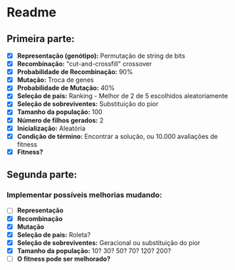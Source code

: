 # Readme

## Primeira parte:
- [x] **Representação (genótipo):** Permutação de string de bits
- [x] **Recombinação:** "cut-and-crossfill" crossover
- [x] **Probabilidade de Recombinação:** 90%
- [x] **Mutação:** Troca de genes
- [x] **Probabilidade de Mutação:** 40%
- [x] **Seleção de pais:** Ranking - Melhor de 2 de 5 escolhidos aleatoriamente
- [x] **Seleção de sobreviventes:** Substituição do pior
- [x] **Tamanho da população:** 100
- [x] **Número de filhos gerados:** 2
- [x] **Inicialização:** Aleatória
- [X] **Condição de término:** Encontrar a solução, ou 10.000 avaliações de fitness
- [x] **Fitness?**

## Segunda parte:
### Implementar possíveis melhorias mudando:
  - [ ] **Representação**
  - [x] **Recombinação**
  - [x] **Mutação**
  - [x] **Seleção de pais:** Roleta?
  - [x] **Seleção de sobreviventes:** Geracional ou substituição do pior
  - [x] **Tamanho da população:** 10? 30? 50? 70? 120? 200?
  - [ ] **O fitness pode ser melhorado?**
